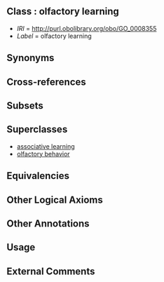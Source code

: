 
## Class : olfactory learning

 * *IRI* = http://purl.obolibrary.org/obo/GO_0008355
 * *Label* = olfactory learning

## Synonyms


## Cross-references


## Subsets


## Superclasses

 * [associative learning](../../GO/06/GO_0008306.md)
 * [olfactory behavior](../../GO/48/GO_0042048.md)

## Equivalencies


## Other Logical Axioms


## Other Annotations


## Usage


## External Comments

